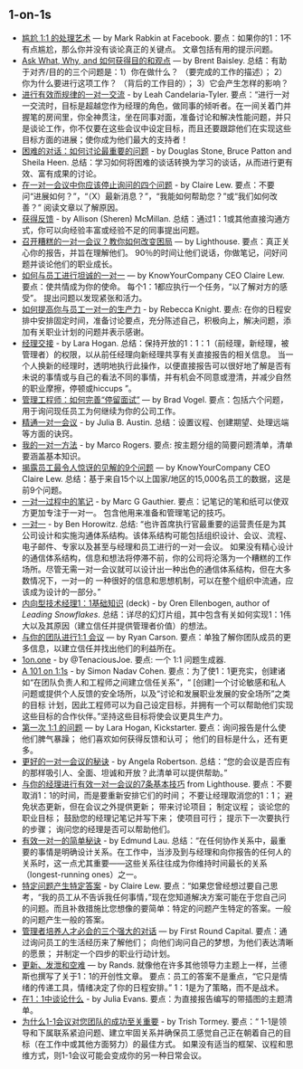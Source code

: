 ## 1-on-1s

- [尴尬 1:1 的处理艺术](https://medium.com/@mrabkin/the-art-of-the-awkward-1-1-f4e1dcbd1c5c) — by Mark Rabkin at Facebook. 要点：如果你的1：1不有点尴尬，那么你并没有谈论真正的关键点。 文章包括有用的提示问题。
- [Ask What, Why, and 如何获得目的和观点](https://hackernoon.com/purpose-and-perspective-through-what-why-and-how-e158bf63e764) — by Brent Baisley. 总结：有助于对齐/目的的三个问题是：1）你在做什么？ （要完成的工作的描述）； 2）你为什么要进行这项工作？ （背后的工作目的）； 3）它会产生怎样的影响？
- [进行有效而规律的一对一交流](https://moz.com/blog/conducting-effective-and-regular-oneonones) - by Leah Candelaria-Tyler. 要点：“进行一对一交流时，目标是超越您作为经理的角色，做同事的倾听者。在一间关着门并握笔的房间里，你全神贯注，坐在同事对面，准备讨论和解决性能问题，并只是谈论工作，你不仅要在这些会议中设定目标，而且还要跟踪他们在实现这些目标方面的进展；使你成为他们最大的支持者！
- [困难的对话：如何讨论最重要的问题](https://www.amazon.com/Difficult-Conversations-Discuss-What-Matters/dp/0143118447) - by Douglas Stone, Bruce Patton and Sheila Heen. 总结：学习如何将困难的谈话转换为学习的谈话，从而进行更有效、富有成果的讨论。
- [在一对一会议中你应该停止询问的四个问题](https://m.signalvnoise.com/the-4-questions-you-should-stop-asking-during-your-one-on-one-meetings-ed7431da11aa) - by Claire Lew. 要点：不要问“进展如何？”，“（X）最新消息？”，“我能如何帮助您？”或“我们如何改善？” 阅读文章以了解原因。
- [获得反馈](http://daydreamsinruby.com/getting-feedback/) - by Allison (Sheren) McMillan. 总结：通过1：1或其他直接沟通方式，你可以向经验丰富或经验不足的同事提出问题。
- [召开糟糕的一对一会议？教你如何改变困局](https://getlighthouse.com/blog/one-to-one-meeting) — by Lighthouse. 要点：真正关心你的报告，并旨在理解他们。 90％的时间让他们说话，你做笔记，问好问题并谈论他们的职业成长。
- [如何与员工进行坦诚的一对一](https://m.signalvnoise.com/how-to-have-an-honest-one-on-one-with-an-employee-24bbddeb0f47) — by KnowYourCompany CEO Claire Lew. 要点：使共情成为你的使命。 每个1：1都应执行一个任务，“以了解对方的感受”。 提出问题以发现紧张和活力。
- [如何提高你与员工一对一的生产力](https://hbr.org/2016/08/how-to-make-your-one-on-ones-with-employees-more-productive) - by Rebecca Knight. 要点: 在你的日程安排中安排固定时间，准备讨论要点，充分陈述自己，积极向上，解决问题，添加有关职业计划的问题并表示感谢。
- [经理交接](http://larahogan.me/blog/manager-handoffs/) - by Lara Hogan. 总结：保持开放的1：1：1（前经理，新经理，被管理者）的权限，以从前任经理向新经理共享有关直接报告的相关信息。 当一个人换新的经理时，透明地执行此操作，以便直接报告可以很好地了解是否有未说的事情或与自己的看法不同的事情，并有机会不同意或澄清，并减少自然的职业摩擦，停顿或hiccups ”。
- [管理工程师：如何完善“停留面试”](https://web.archive.org/web/20171022221656/https://medium.com/@bradvogel/how-to-perfect-the-stay-interview-8fa1ebbda907) — by Brad Vogel. 要点：包括六个问题，用于询问现任员工为何继续为你的公司工作。
- [精通一对一会议](http://hbswk.hbs.edu/item/master-the-one-on-one-meeting) - by Julia B. Austin. 总结：设置议程、创建期望、处理远端等方面的诀窍。
- [我的一对一方法](https://marcorogers.com/blog/my-approach-to-1-on-1s) - by Marco Rogers. 要点: 按主题分组的简要问题清单，清单要涵盖基本知识。
- [揭露员工最令人惊讶的见解的9个问题](https://m.signalvnoise.com/the-9-questions-that-uncover-the-most-surprising-insights-from-employees-b7bc0d20ede8) — by KnowYourCompany CEO Claire Lew. 总结：基于来自15个以上国家/地区的15,000名员工的数据，这是前9个问题。
- [一对一过程中的笔记](http://marcgg.com/blog/2017/10/09/paper-note-taking-meetings/) - by Marc G Gauthier. 要点：记笔记的笔和纸可以使双方更加专注于一对一。 包含他用来准备和管理笔记的技巧。
- [一对一](http://www.bhorowitz.com/one_on_one) - by Ben Horowitz. 总结: “也许首席执行官最重要的运营责任是为其公司设计和实施沟通体系结构。该体系结构可能包括组织设计、会议、流程、电子邮件、专家以及甚至与经理和员工进行的一对一会议。 如果没有精心设计的通信体系结构，信息和想法将停滞不前，你的公司将沦落为一个糟糕的工作场所。尽管无需一对一会议就可以设计出一种出色的通信体系结构，但在大多数情况下，一对一的 一种很好的信息和思想机制，可以在整个组织中流通，应该成为设计的一部分。”
- [内向型技术经理1：1基础知识](https://speakerdeck.com/orenellenbogen/1-1-basics-for-the-introvert-engineering-manager) (deck) - by Oren Ellenbogen, author of *Leading Snowflakes*. 总结：详尽的幻灯片组，其中包含有关如何实现1：1伟大以及其原因（建立信任并提供管理者价值）的想法。
- [与你的团队进行1:1 会议](http://www.ryancarson.com/) — by Ryan Carson. 要点：单独了解你团队成员的更多信息，以建立信任并找出他们的利益所在。
- [1on.one](http://1on.one/) - by @TenaciousJoe. 要点: 一个 1:1 问题生成器.
- [A 101 on 1:1s](https://engineering.atspotify.com/a-101-on-11s/) - by Simon Nadav Cohen. 要点：为了使1：1更充实，创建诸如“在团队负责人和工程师之间建立信任关系”，“ [创建]一个讨论敏感和私人问题或提供个人反馈的安全场所，以及“讨论和发展职业发展的安全场所”之类的目标 计划，因此工程师可以为自己设定目标，并拥有一个可以帮助他们实现这些目标的合作伙伴。”坚持这些目标将使会议更具生产力。
- [第一次 1:1 的问题](http://larahogan.me/blog/first-one-on-one-questions/) — by Lara Hogan, Kickstarter. 要点：询问报告是什么使他们脾气暴躁； 他们喜欢如何获得反馈和认可； 他们的目标是什么，还有更多。
- [更好的一对一会议的秘诀](https://opensource.com/open-organization/18/5/open-one-on-one-meetings-guide) - by Angela Robertson. 总结：“您的会议是否应有的那样吸引人、全面、坦诚和开放？此清单可以提供帮助。”
- [与你的经理进行有效一对一会议的7条基本技巧](https://getlighthouse.com/blog/effective-1-on-1-meetings) from Lighthouse. 要点：不要取消1：1的时间，而是要重新安排它们的时间； 不要让经理取消您的1：1； 避免状态更新，但在会议之外提供更新； 带来讨论项目； 制定议程； 谈论您的职业目标； 鼓励您的经理记笔记并写下来； 使项目可行； 提示下一次要执行的步骤； 询问您的经理是否可以帮助他们。
- [有效一对一的简单秘诀](http://www.effectiveengineer.com/blog/secret-to-effective-one-on-ones) - by Edmund Lau. 总结：“在任何协作关系中，最重要的事情是明确设计关系。在工作中，当涉及到与经理和向你报告的任何人的关系时，这一点尤其重要——这些关系往往成为你维持时间最长的关系（longest-running ones）之一。
- [特定问题产生特定答案](https://m.signalvnoise.com/specific-questions-yield-specific-answers-df790a63a90c) - by Claire Lew. 要点：“如果您曾经想过要自己思考，“我的员工从不告诉我任何事情，”现在您知道解决方案可能在于您自己问的问题。而且补救措施比您想像的要简单：特定的问题产生特定的答案。一般的问题产生一般的答案。
- [管理者培养人才必会的三个强大的对话](http://firstround.com/review/three-powerful-conversations-managers-must-have-to-develop-their-people/) — by First Round Capital. 要点：通过询问员工的生活经历来了解他们； 向他们询问自己的梦想，为他们表达清晰的愿景； 并制定一个四步的职业行动计划。
- [更新、发泄和空难](http://randsinrepose.com/archives/the-update-the-vent-and-the-disaster/) — by Rands. 就像他在许多其他领导力主题上一样，兰德斯也撰写了关于1：1的开创性文章。 要点：员工的答案不是重点，“它只是情绪的传递工具，情绪决定了你的日程安排。” 1：1是为了策略，而不是战术。
- [在1：1中谈论什么](https://wizardzines.com/comics/1-1s/) - by Julia Evans. 要点：为直接报告编写的带插图的主题清单。
- [为什么1-1会议对您团队的成功至关重要](https://blog.asana.com/2015/05/workstyle-what-is-a-1-1/) - by Trish Tormey. 要点：“ 1-1是领导和下属联系紧迫问题、建立牢固关系并确保员工感觉自己正在朝着自己的目标（在工作中或其他方面努力）的最佳方式。 如果没有适当的框架、议程和思维方式，则1-1会议可能会变成你的另一种日常会议。
